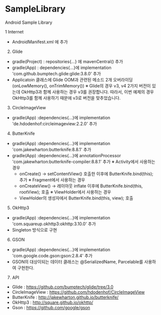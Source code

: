 # SampleLibrary
Android Sample Library

1 Internet
  - AndroidManifest.xml 에 <uses-permission android:name="android.permission.INTERNET" /> 추가

2. Glide 
  - gradle(Project) : repositories{...} 에 mavenCentral() 추가
  - gradle(App) : dependencies{...}에 implementation 'com.github.bumptech.glide:glide:3.8.0' 추가
  - Applicatoin 클래스에 Glide OOM과 관련된 메소드 2개 오버라이딩(onLowMemory(), onTrimMemory())
  ※ Glide의 경우 v3, v4 2가지 버전이 있는데 OkHttp3과 함께 사용하는 경우 v3를 권장합니다.
     따라서, 이번 예제의 경우 OkHttp3를 함께 사용하기 때문에 v3로 버전을 맞추었습니다.

3. CircleImageView
  - gradle(App) :dependencies{...}에 implementation 'de.hdodenhof:circleimageview:2.2.0' 추가

4. ButterKnife
  - gradle(App) :dependencies{...}에 implementation 'com.jakewharton:butterknife:8.8.1' 추가
  - gradle(App) :dependencies{...}에 annotationProcessor 'com.jakewharton:butterknife-compiler:8.8.1' 추가
  ※ Activity에서 사용하는 경우
     - onCreate() -> setContentView() 호출한 이후에 ButterKnife.bind(this); 추가
  ※ Fragment에서 사용하는 경우
     - onCreateView() -> 레이아웃 inflate 이후에 ButterKnife.bind(this, rootView); 호출
  ※ ViewHolder에서 사용하는 경우
     - ViewHolder의 생성자에서 ButterKnife.bind(this, view); 호출

5. OkHttp3
  - gradle(App) :dependencies{...}에 implementation 'com.squareup.okhttp3:okhttp:3.10.0' 추가
  - Singleton 방식으로 구현

6. GSON
  - gradle(App) :dependencies{...}에 implementation 'com.google.code.gson:gson:2.8.4' 추가
  - GSON의 대상이되는 데이터 클래스는 @SerializedName, Parcelable를 사용하여 구현한다.
  
7. API 
  - Glide : https://github.com/bumptech/glide/tree/3.0
  - CircleImageView : https://github.com/hdodenhof/CircleImageView
  - ButterKnife : http://jakewharton.github.io/butterknife/
  - OkHttp3 : http://square.github.io/okhttp/
  - Gson : https://github.com/google/gson
